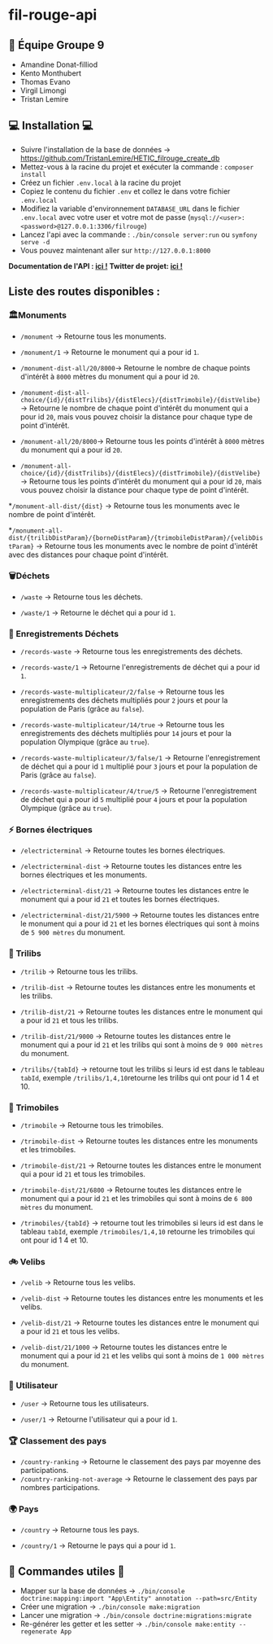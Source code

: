 # fil-rouge-api

## 💪 Équipe Groupe 9
- Amandine Donat-filliod
- Kento Monthubert
- Thomas Evano
- Virgil Limongi
- Tristan Lemire


## 💻 Installation 💻
* Suivre l'installation de la base de données -> https://github.com/TristanLemire/HETIC_filrouge_create_db
* Mettez-vous à la racine du projet et exécuter la commande : `composer install`
* Créez un fichier `.env.local` à la racine du projet
* Copiez le contenu du fichier `.env` et collez le dans votre fichier `.env.local`
* Modifiez la variable d'environnement ```DATABASE_URL``` dans le fichier `.env.local` avec votre user et votre mot de passe (`mysql://<user>:<password>@127.0.0.1:3306/filrouge`)
* Lancez l'api avec la commande : `./bin/console server:run` ou `symfony serve -d`
* Vous pouvez maintenant aller sur `http://127.0.0.1:8000`

**Documentation de l'API : [ici !](https://greenparis.docs.apiary.io)**
**Twitter de projet: [ici !](https://twitter.com/MarvelousBot)**

## Liste des routes disponibles :

### 🏛️Monuments
* `/monument` -> Retourne tous les monuments.

* `/monument/1` -> Retourne le monument qui a pour id `1`. 

* `/monument-dist-all/20/8000`-> Retourne le nombre de chaque points d'intérêt à `8000` mètres du monument qui a pour id `20`.

* `/monument-dist-all-choice/{id}/{distTrilibs}/{distElecs}/{distTrimobile}/{distVelibe}` -> Retourne le nombre de chaque point d'intérêt du monument qui a pour id `20`, mais vous pouvez choisir la distance pour chaque type de point d'intérêt.

* `/monument-all/20/8000`-> Retourne tous les points d'intérêt à `8000` mètres du monument qui a pour id `20`.

* `/monument-all-choice/{id}/{distTrilibs}/{distElecs}/{distTrimobile}/{distVelibe}` -> Retourne tous les points d'intérêt du monument qui a pour id `20`, mais vous pouvez choisir la distance pour chaque type de point d'intérêt.

*`/monument-all-dist/{dist}` ->  Retourne tous les monuments avec le nombre de point d'intérêt.

*`/monument-all-dist/{trilibDistParam}/{borneDistParam}/{trimobileDistParam}/{velibDistParam}` -> Retourne tous les monuments avec le nombre de point d'intérêt avec des distances pour chaque point d'intérêt.


### 🗑️Déchets
* `/waste` -> Retourne tous les déchets.

* `/waste/1` -> Retourne le déchet qui a pour id `1`.


### 🚯 Enregistrements Déchets
* `/records-waste` -> Retourne tous les enregistrements des déchets.

* `/records-waste/1` -> Retourne l'enregistrements de déchet qui a pour id `1`.

* `/records-waste-multiplicateur/2/false` -> Retourne tous les enregistrements des déchets multipliés pour `2` jours et pour la population de Paris (grâce au `false`).

* `/records-waste-multiplicateur/14/true` -> Retourne tous les enregistrements des déchets multipliés pour `14` jours et pour la population Olympique (grâce au `true`).

* `/records-waste-multiplicateur/3/false/1` -> Retourne l'enregistrement de déchet qui a pour id `1` multiplié pour `3` jours et pour la population de Paris (grâce au `false`).

* `/records-waste-multiplicateur/4/true/5` -> Retourne l'enregistrement de déchet qui a pour id `5` multiplié pour `4` jours et pour la population Olympique (grâce au `true`).


### ⚡ Bornes électriques
* `/electricterminal` -> Retourne toutes les bornes électriques.

* `/electricterminal-dist` -> Retourne toutes les distances entre les bornes électriques et les monuments.

* `/electricterminal-dist/21` -> Retourne toutes les distances entre le monument qui a pour id `21` et toutes les bornes électriques.

* `/electricterminal-dist/21/5900` -> Retourne toutes les distances entre le monument qui a pour id `21` et les bornes électriques qui sont à moins de `5 900 mètres` du monument.


### 🚮 Trilibs
* `/trilib` -> Retourne tous les trilibs.

* `/trilib-dist` -> Retourne toutes les distances entre les monuments et les trilibs.

* `/trilib-dist/21` -> Retourne toutes les distances entre le monument qui a pour id `21` et tous les trilibs.

* `/trilib-dist/21/9000` -> Retourne toutes les distances entre le monument qui a pour id `21` et les trilibs qui sont à moins de `9 000 mètres` du monument.

* `/trilibs/{tabId}` -> retourne tout les trilibs si leurs id est dans le tableau `tabId`, exemple `/trilibs/1,4,10`retourne les trilibs qui ont pour id 1 4 et 10.


### 🚚 Trimobiles
* `/trimobile` -> Retourne tous les trimobiles.

* `/trimobile-dist` -> Retourne toutes les distances entre les monuments et les trimobiles.

* `/trimobile-dist/21` -> Retourne toutes les distances entre le monument qui a pour id `21` et tous les trimobiles.

* `/trimobile-dist/21/6800` -> Retourne toutes les distances entre le monument qui a pour id `21` et les trimobiles qui sont à moins de `6 800 mètres` du monument.

* `/trimobiles/{tabId}` -> retourne tout les trimobiles si leurs id est dans le tableau `tabId`, exemple `/trimobiles/1,4,10` retourne les trimobiles qui ont pour id 1 4 et 10.


### 🚲 Velibs
* `/velib` -> Retourne tous les velibs.

* `/velib-dist` -> Retourne toutes les distances entre les monuments et les velibs.

* `/velib-dist/21` -> Retourne toutes les distances entre le monument qui a pour id `21` et tous les velibs.

* `/velib-dist/21/1000` -> Retourne toutes les distances entre le monument qui a pour id `21` et les velibs qui sont à moins de `1 000 mètres` du monument.


### 🙎 Utilisateur
* `/user` -> Retourne tous les utilisateurs.

* `/user/1` -> Retourne l'utilisateur qui a pour id `1`. 


### 🏆 Classement des pays
* `/country-ranking` -> Retourne le classement des pays par moyenne des participations.
* `/country-ranking-not-average` -> Retourne le classement des pays par nombres participations.


### 🌍 Pays
* `/country` -> Retourne tous les pays.

* `/country/1` -> Retourne le pays qui a pour id `1`. 


## 🙂 Commandes utiles 🙂
* Mapper sur la base de données -> `./bin/console doctrine:mapping:import "App\Entity" annotation --path=src/Entity`
* Créer une migration -> `./bin/console make:migration`
* Lancer une migration -> `./bin/console doctrine:migrations:migrate`
* Re-générer les getter et les setter -> `./bin/console make:entity --regenerate App`

